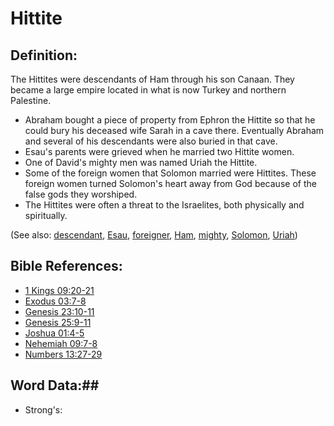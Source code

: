 # Hittite #

## Definition: ##

The Hittites were descendants of Ham through his son Canaan. They became a large empire located in what is now Turkey and northern Palestine.

* Abraham bought a piece of property from Ephron the Hittite so that he could bury his deceased wife Sarah in a cave there. Eventually Abraham and several of his descendants were also buried in that cave.
* Esau's parents were grieved when he married two Hittite women.
* One of David's mighty men was named Uriah the Hittite.
* Some of the foreign women that Solomon married were Hittites. These foreign women turned Solomon's heart away from God because of the false gods they worshiped.
* The Hittites were often a threat to the Israelites, both physically and spiritually.

(See also: [descendant](../other/descendant.md), [Esau](../other/esau.md), [foreigner](../other/foreigner.md), [Ham](../other/ham.md), [mighty](../other/mighty.md), [Solomon](../other/solomon.md), [Uriah](../other/uriah.md))

## Bible References: ##

* [1 Kings 09:20-21](rc://en/tn/help/1ki/09/20)
* [Exodus 03:7-8](rc://en/tn/help/exo/03/07)
* [Genesis 23:10-11](rc://en/tn/help/gen/23/10)
* [Genesis 25:9-11](rc://en/tn/help/gen/25/09)
* [Joshua 01:4-5](rc://en/tn/help/jos/01/04)
* [Nehemiah 09:7-8](rc://en/tn/help/neh/09/07)
* [Numbers 13:27-29](rc://en/tn/help/num/13/27)

## Word Data:##

* Strong's: 

